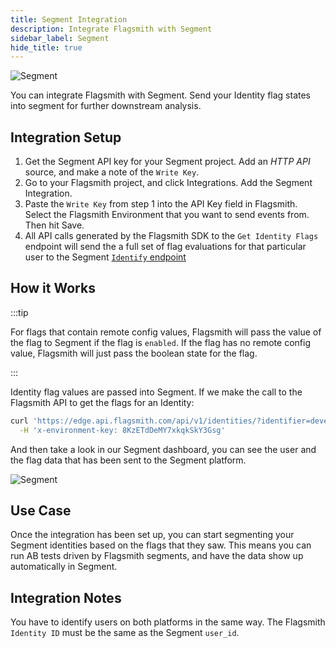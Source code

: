 ```yaml
---
title: Segment Integration
description: Integrate Flagsmith with Segment
sidebar_label: Segment
hide_title: true
---
```


![Segment](/img/integrations/segment/segment-logo.svg)

You can integrate Flagsmith with Segment. Send your Identity flag states into segment for further downstream analysis.

## Integration Setup

1. Get the Segment API key for your Segment project. Add an _HTTP API_ source, and make a note of the `Write Key`.
2. Go to your Flagsmith project, and click Integrations. Add the Segment Integration.
3. Paste the `Write Key` from step 1 into the API Key field in Flagsmith. Select the Flagsmith Environment that you want
   to send events from. Then hit Save.
4. All API calls generated by the Flagsmith SDK to the `Get Identity Flags` endpoint will send the a full set of flag
   evaluations for that particular user to the Segment
   [`Identify` endpoint](https://segment.com/docs/connections/spec/identify/)

## How it Works

:::tip

For flags that contain remote config values, Flagsmith will pass the value of the flag to Segment if the flag is
`enabled`. If the flag has no remote config value, Flagsmith will just pass the boolean state for the flag.

:::

Identity flag values are passed into Segment. If we make the call to the Flagsmith API to get the flags for an Identity:

```bash
curl 'https://edge.api.flagsmith.com/api/v1/identities/?identifier=development_user_123456' \
  -H 'x-environment-key: 8KzETdDeMY7xkqkSkY3Gsg'
```

And then take a look in our Segment dashboard, you can see the user and the flag data that has been sent to the Segment
platform.

![Segment](/img/integrations/segment/segment-integration-1.png)

## Use Case

Once the integration has been set up, you can start segmenting your Segment identities based on the flags that they saw.
This means you can run AB tests driven by Flagsmith segments, and have the data show up automatically in Segment.

## Integration Notes

You have to identify users on both platforms in the same way. The Flagsmith `Identity ID` must be the same as the
Segment `user_id`.
